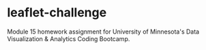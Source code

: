 # leaflet-challenge
Module 15 homework assignment for University of Minnesota's Data Visualization &amp; Analytics Coding Bootcamp.
